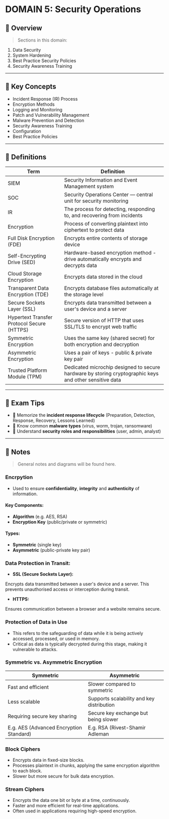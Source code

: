 # DOMAIN 5: Security Operations

## 📖 Overview
> Sections in this domain:

1. Data Security
2. System Hardening
3. Best Practice Security Policies
4. Security Awareness Training

---

## 🔑 Key Concepts

- Incident Response (IR) Process
- Encryption Methods
- Logging and Monitoring
- Patch and Vulnerability Management
- Malware Prevention and Detection
- Security Awareness Training
- Configuration
- Best Practice Policies

---

## 📌 Definitions

| Term | Definition |
|------|------------|
| SIEM | Security Information and Event Management system |
| SOC | Security Operations Center — central unit for security monitoring |
| IR | The process for detecting, responding to, and recovering from incidents |
| Encryption | Process of converting plaintext into ciphertext to protect data |
| Full Disk Encryption (FDE) | Encrypts entire contents of storage device |
| Self-Encrypting Drive (SED) | Hardware-based encryption method - drive automatically encrypts and decrypts data |
| Cloud Storage Encryption | Encrypts data stored in the cloud |
| Transparent Data Encryption (TDE) | Encrypts database files automatically at the storage level |
| Secure Sockets Layer (SSL) | Encrypts data transmitted between a user's device and a server |
| Hypertext Transfer Protocol Secure (HTTPS) | Secure version of HTTP that uses SSL/TLS to encrypt web traffic |
| Symmetric Encryption | Uses the same key (shared secret) for both encryption and decryption |
| Asymmetric Encryption | Uses a pair of keys - public & private key pair |
| Trusted Platform Module (TPM) | Dedicated microchip designed to secure hardware by storing cryptographic keys and other sensitive data |

---

## 🧠 Exam Tips

- 🔸 Memorize the **incident response lifecycle** (Preparation, Detection, Response, Recovery, Lessons Learned)
- 🔸 Know common **malware types** (virus, worm, trojan, ransomware)
- 🔸 Understand **security roles and responsibilities** (user, admin, analyst)

---

## 📝 Notes
> General notes and diagrams will be found here.

### Encrpytion

- Used to ensure **confidentiality**, **integrity** and **authenticity** of information.

#### Key Components:

- **Algorithm** (e.g. AES, RSA)
- **Encryption Key** (public/private or symmetric)

#### Types:

- **Symmetric** (single key)
- **Asymmetric** (public-private key pair)

### Data Protection in Transit:

- **SSL (Secure Sockets Layer):**

Encrypts data transmitted between a user's device and a server. This prevents unauthorised access or interception during transit.

- **HTTPS:**

Ensures communication between a browser and a website remains secure.

### Protection of Data in Use

- This refers to the safeguarding of data while it is being actively accessed, processed, or used in memory.
- Critical as data is typically decrypted during this stage, making it vulnerable to attacks.

### Symmetric vs. Asymmetric Encryption

| Symmetric | Asymmetric |
| --------- | ---------- |
| Fast and efficient | Slower compared to symmetric |
| Less scalable | Supports scalability and key distribution |
| Requiring secure key sharing | Secure key exchange but being slower |
| E.g. AES (Advanced Encryption Standard) | E.g. RSA (Rivest-Shamir Adleman |

### Block Ciphers

- Encrypts data in fixed-size blocks.
- Processes plaintext in chunks, applying the same encryption algorithm to each block.
- Slower but more secure for bulk data encryption.

### Stream Ciphers

- Encrypts the data one bit or byte at a time, continuously.
- Faster and more efficient for real-time applications.
- Often used in applications requiring high-speed encryption.
